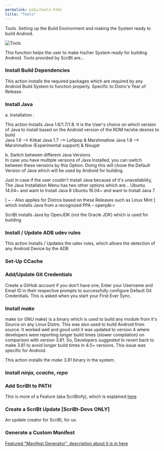 ```yaml
---
permalink: wiki/tools.html
title: "Tools"
---
```


Tools. Setting up the Build Environment and making the System ready to build Android.  

![Tools](https://cloud.githubusercontent.com/assets/14874906/26674792/30734936-46df-11e7-9891-d716e95b7534.png)

This function helps the user to make his/her System ready for building Android. Tools provided by ScriBt are...  

### Install Build Dependencies  

This action installs the required packages which are required by any Android Build System to function properly. Specific to Distro's Year of Release.  

### Install Java  

a. Installation :  

This action Installs Java 1.6/1.7/1.8. It is the User's choice on which version of Java to install based on the Android version of the ROM he/she desires to build  
Java 1.6 –> Kitkat
Java 1.7 –> Lollipop & Marshmallow
Java 1.8 –> Marshmallow (Experimental support) & Nougat

b. Switch between different Java Versions  
In case you have multiple versions of Java Installed, you can switch between these versions by this Option. Doing this will chose the Default Version of Java which will be used by Android for building.

Just in case if the user couldn't Install Java because of it's unavailability, The Java Installation Menu has two other options which are...
Ubuntu 14.04~ and want to Install Java 8
Ubuntu 16.04~ and want to Install Java 7

[ ~ - Also applies for Distros based on these Releases such as Linux Mint ]
which installs Java from a recognized PPA – openjdk-r

ScriBt installs Java by OpenJDK (not the Oracle JDK) which is used for building

### Install / Update ADB udev rules  

This action Installs / Updates the udev rules, which allows the detection of any Android Device by the ADB

### Set-Up CCache  

### Add/Update Git Credentials  

Create a GitHub account if you don't have one, Enter your Username and Email ID in their respective prompts to successfully configure Default Git Credentials.
This is asked when you start your First Ever Sync.

### Install _make_

make (or GNU make) is a binary which is used to build any module from it's Source on any Linux Distro.
This was also used to build Android from source. It worked well and good until it was updated to version 4 where developers were reporting longer build times (slower compilation) on comparison with version 3.81.
So, Developers suggested to revert back to make 3.81 to avoid longer build times in 4.0+ versions. This issue was specific for Android.

This action installs the _make 3.81_ binary in the system.

### Install _ninja_, _ccache_, _repo_

### Add ScriBt to PATH

This is more of a Feature (aka ScriBtofy), which is explained [here](https://github.com/a7r3/ScriBt/wiki/Features#scribtofy)  

### Create a ScriBt Update [ScriBt-Devs ONLY]

An update creator for ScriBt, for us.

### Generate a Custom Manifest

[Featured "Manifest Generator", description about it is in here](https://github.com/ScriBt/ScriBt/wiki/Init-%7C-Custom-Manifests#can-scribt-do-it-for-me-)
